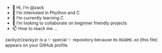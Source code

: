 - 👋 Hi, I’m @zack
- 👀 I’m interested in Phython and C
- 🌱 I’m currently learning C
- 💞️ I’m looking to collaborate on beginner friendly projects
- 📫 How to reach me ...


zackyzr/zackyzr is a ✨ special ✨ repository because its `README.md` (this file) appears on your GitHub profile.
